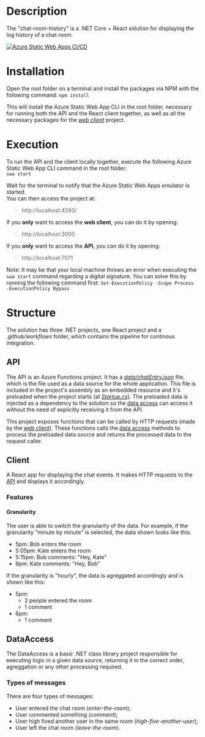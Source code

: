 # Description
The "chat-room-history" is a .NET Core + React solution for displaying the log history of a chat room.

[![Azure Static Web Apps CI/CD](https://github.com/brunoccst/chat-room-history/actions/workflows/azure-static-web-apps-nice-dune-0aebbed10.yml/badge.svg)](https://github.com/brunoccst/chat-room-history/actions/workflows/azure-static-web-apps-nice-dune-0aebbed10.yml)

# Installation
Open the root folder on a terminal and install the packages via NPM with the following command:
`npm install`

This will install the Azure Static Web App CLI in the root folder, necessary for running both the API and the React client together, as well as all the necessary packages for the [_web client_](#client) project.

# Execution
To run the API and the client locally together, execute the following Azure Static Web App CLI command in the root folder:  
`swa start`

Wait for the terminal to notify that the Azure Static Web Apps emulator is started.  
You can then access the project at:
> http://localhost:4280/

If you **only** want to access the **web client**, you can do it by opening:
> http://localhost:3000

If you **only** want to access the **API**, you can do it by opening:
> http://localhost:7071

Note:
It may be that your local machine throws an error when executing the `swa start` command regarding a digital signature. You can solve this by running the following command first:
`Set-ExecutionPolicy -Scope Process -ExecutionPolicy Bypass`

# Structure
The solution has three .NET projects, one React project and a _.github/workflows_ folder, which contains the pipeline for continous integration.

## API
The API is an Azure Functions project. It has a [_data/chatEntry.json_](https://github.com/brunoccst/chat-room-history/tree/main/API/data) file, which is the file used as a data source for the whole application. This file is included in the project's assembly as an embedded resource and it's preloaded when the project starts (at [_Startup.cs_](https://github.com/brunoccst/chat-room-history/blob/main/API/Startup.cs)). The preloaded data is injected as a dependency to the solution so the [data access](#dataaccess) can access it without the need of explicitly receiving it from the API.

This project exposes functions that can be called by HTTP requests (made by the [web client](#client)). These functions calls the [data access](#dataaccess) methods to process the preloaded data source and returns the processed data to the request caller.

## Client
A React app for displaying the chat events. It makes HTTP requests to the [API](#api) and displays it accordingly.

### Features

#### Granularity

The user is able to switch the granularity of the data.
For example, if the granularity "minute by minute" is selected, the data shown looks like this:
* 5pm: Bob enters the room
* 5:05pm: Kate enters the room
* 5:15pm: Bob comments: "Hey, Kate"
* 6pm: Kate comments: "Hey, Bob"

If the granularity is "hourly", the data is agreggated accordingly and is shown like this:
* 5pm:
  * 2 people entered the room
  * 1 comment
* 6pm:
  * 1 comment

## DataAccess
The DataAccess is a basic .NET class library project responsible for executing logic in a given data source, returning it in the correct order, agreggation or any other processing required.

### Types of messages
There are four types of messages:

* User entered the chat room (_enter-the-room_);
* User commented something (_comment_);
* User high fived another user in the same room (_high-five-another-user_);
* User left the chat room (_leave-the-room_).
